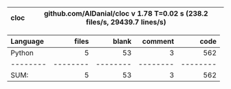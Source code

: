 cloc|github.com/AlDanial/cloc v 1.78  T=0.02 s (238.2 files/s, 29439.7 lines/s)
--- | ---

Language|files|blank|comment|code
:-------|-------:|-------:|-------:|-------:
Python|5|53|3|562
--------|--------|--------|--------|--------
SUM:|5|53|3|562
